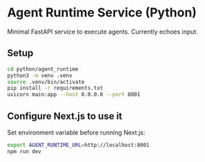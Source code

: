 # Agent Runtime Service (Python)

Minimal FastAPI service to execute agents. Currently echoes input.

## Setup

```bash
cd python/agent_runtime
python3 -m venv .venv
source .venv/bin/activate
pip install -r requirements.txt
uvicorn main:app --host 0.0.0.0 --port 8001
```

## Configure Next.js to use it

Set environment variable before running Next.js:

```bash
export AGENT_RUNTIME_URL=http://localhost:8001
npm run dev
```